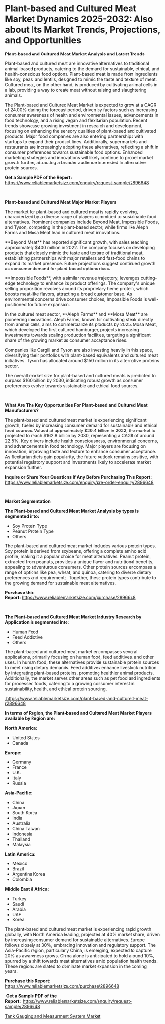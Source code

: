 <p><h1>Plant-based and Cultured Meat Market Dynamics 2025-2032: Also about Its Market Trends, Projections, and Opportunities</h1></p><p><strong>Plant-based and Cultured Meat Market Analysis and Latest Trends</strong></p>
<p><p>Plant-based and cultured meat are innovative alternatives to traditional animal-based products, catering to the demand for sustainable, ethical, and health-conscious food options. Plant-based meat is made from ingredients like soy, peas, and lentils, designed to mimic the taste and texture of meat. Cultured meat, on the other hand, is produced by cultivating animal cells in a lab, providing a way to create meat without raising and slaughtering animals.</p><p>The Plant-based and Cultured Meat Market is expected to grow at a CAGR of 24.00% during the forecast period, driven by factors such as increasing consumer awareness of health and environmental issues, advancements in food technology, and a rising vegan and flexitarian population. Recent trends showcase growing investment in research and development, focusing on enhancing the sensory qualities of plant-based and cultivated products. Major food companies are also entering partnerships with startups to expand their product lines. Additionally, supermarkets and restaurants are increasingly adopting these alternatives, reflecting a shift in consumer preferences towards sustainable food options. Enhanced marketing strategies and innovations will likely continue to propel market growth further, attracting a broader audience interested in alternative protein sources.</p></p>
<p><strong>Get a Sample PDF of the Report:&nbsp;</strong> <a href="https://www.reliablemarketsize.com/enquiry/request-sample/2896648?utm_campaign=2337&utm_medium=2&utm_source=Github&utm_content=ia&utm_term=15032025&utm_id=plant-based-and-cultured-meat">https://www.reliablemarketsize.com/enquiry/request-sample/2896648</a></p>
<p>&nbsp;</p>
<p><strong>Plant-based and Cultured Meat Major Market Players</strong></p>
<p><p>The market for plant-based and cultured meat is rapidly evolving, characterized by a diverse range of players committed to sustainable food alternatives. Prominent companies include Beyond Meat, Impossible Foods, and Tyson, competing in the plant-based sector, while firms like Aleph Farms and Mosa Meat lead in cultured meat innovations.</p><p>**Beyond Meat** has reported significant growth, with sales reaching approximately $400 million in 2022. The company focuses on developing products that closely mimic the taste and texture of traditional meat, establishing partnerships with major retailers and fast-food chains to expand its market presence. Future projections suggest continued growth as consumer demand for plant-based options rises.</p><p>**Impossible Foods**, with a similar revenue trajectory, leverages cutting-edge technology to enhance its product offerings. The company's unique selling proposition revolves around its proprietary heme protein, which boosts meat-like flavors, attracting a broad customer base. As environmental concerns drive consumer choices, Impossible Foods is well-positioned for future expansion.</p><p>In the cultured meat sector, **Aleph Farms** and **Mosa Meat** are pioneering innovations. Aleph Farms, known for cultivating steak directly from animal cells, aims to commercialize its products by 2025. Mosa Meat, which developed the first cultured hamburger, projects increasing investments towards scaling production facilities, targeting a significant share of the growing market as consumer acceptance rises.</p><p>Companies like Cargill and Tyson are also investing heavily in this space, diversifying their portfolios with plant-based equivalents and cultured meat initiatives. Tyson has allocated around $150 million in its alternative proteins sector. </p><p>The overall market size for plant-based and cultured meats is predicted to surpass $160 billion by 2030, indicating robust growth as consumer preferences evolve towards sustainable and ethical food sources.</p></p>
<p>&nbsp;</p>
<p><strong>What Are The Key Opportunities For Plant-based and Cultured Meat Manufacturers?</strong></p>
<p><p>The plant-based and cultured meat market is experiencing significant growth, fueled by increasing consumer demand for sustainable and ethical food sources. Valued at approximately $29.4 billion in 2022, the market is projected to reach $162.8 billion by 2030, representing a CAGR of around 22.5%. Key drivers include health consciousness, environmental concerns, and advancements in food technology. Major players are focusing on innovation, improving taste and texture to enhance consumer acceptance. As flexitarian diets gain popularity, the future outlook remains positive, with potential regulatory support and investments likely to accelerate market expansion further.</p></p>
<p><strong>Inquire or Share Your Questions If Any Before Purchasing This Report:</strong> <a href="https://www.reliablemarketsize.com/enquiry/pre-order-enquiry/2896648?utm_campaign=2337&utm_medium=2&utm_source=Github&utm_content=ia&utm_term=15032025&utm_id=plant-based-and-cultured-meat">https://www.reliablemarketsize.com/enquiry/pre-order-enquiry/2896648</a></p>
<p>&nbsp;</p>
<p><strong>Market Segmentation</strong></p>
<p><strong>The Plant-based and Cultured Meat Market Analysis by types is segmented into:</strong></p>
<p><ul><li>Soy Protein Type</li><li>Peanut Protein Type</li><li>Others</li></ul></p>
<p><p>The plant-based and cultured meat market includes various protein types. Soy protein is derived from soybeans, offering a complete amino acid profile, making it a popular choice for meat alternatives. Peanut protein, extracted from peanuts, provides a unique flavor and nutritional benefits, appealing to adventurous consumers. Other protein sources encompass a range of options like pea, wheat, and quinoa, catering to diverse dietary preferences and requirements. Together, these protein types contribute to the growing demand for sustainable meat alternatives.</p></p>
<p><strong>Purchase this Report:&nbsp;</strong><a href="https://www.reliablemarketsize.com/purchase/2896648?utm_campaign=2337&utm_medium=2&utm_source=Github&utm_content=ia&utm_term=15032025&utm_id=plant-based-and-cultured-meat">https://www.reliablemarketsize.com/purchase/2896648</a></p>
<p>&nbsp;</p>
<p><strong>The Plant-based and Cultured Meat Market Industry Research by Application is segmented into:</strong></p>
<p><ul><li>Human Food</li><li>Feed Addictive</li><li>Others</li></ul></p>
<p><p>The plant-based and cultured meat market encompasses several applications, primarily focusing on human food, feed additives, and other uses. In human food, these alternatives provide sustainable protein sources to meet rising dietary demands. Feed additives enhance livestock nutrition by integrating plant-based proteins, promoting healthier animal products. Additionally, the market serves other areas such as pet food and ingredients for processed foods, catering to a growing consumer interest in sustainability, health, and ethical protein sourcing.</p></p>
<p><a href="https://www.reliablemarketsize.com/plant-based-and-cultured-meat-r2896648?utm_campaign=2337&utm_medium=2&utm_source=Github&utm_content=ia&utm_term=15032025&utm_id=plant-based-and-cultured-meat">&nbsp;https://www.reliablemarketsize.com/plant-based-and-cultured-meat-r2896648</a></p>
<p><strong>In terms of Region, the Plant-based and Cultured Meat Market Players available by Region are:</strong></p>
<p>
    <p> <strong> North America: </strong>
        <ul>
            <li>United States</li>
            <li>Canada</li>
        </ul>
        </p> 
    <p> <strong> Europe: </strong>
        <ul>
            <li>Germany</li>
            <li>France</li>
            <li>U.K.</li>
            <li>Italy</li>
            <li>Russia</li>
        </ul>
        </p> 
    <p> <strong> Asia-Pacific: </strong>
        <ul>
            <li>China</li>
            <li>Japan</li>
            <li>South Korea</li>
            <li>India</li>
            <li>Australia</li>
            <li>China Taiwan</li>
            <li>Indonesia</li>
            <li>Thailand</li>
            <li>Malaysia</li>
        </ul>
        </p> 
    <p> <strong> Latin America: </strong>
        <ul>
            <li>Mexico</li>
            <li>Brazil</li>
            <li>Argentina Korea</li>
            <li>Colombia</li>
        </ul>
        </p> 
    <p> <strong> Middle East & Africa: </strong>
        <ul>
            <li>Turkey</li>
            <li>Saudi</li>
            <li>Arabia</li>
            <li>UAE</li>
            <li>Korea</li>
        </ul>
    </p>
    </p>
<p><p>The plant-based and cultured meat market is experiencing rapid growth globally, with North America leading, projected at 40% market share, driven by increasing consumer demand for sustainable alternatives. Europe follows closely at 30%, embracing innovation and regulatory support. The Asia-Pacific region, particularly China, is emerging, expected to capture 20% as awareness grows. China alone is anticipated to hold around 10%, spurred by a shift towards meat alternatives amid population health trends. These regions are slated to dominate market expansion in the coming years.</p></p>
<p><strong>Purchase this Report: </strong><a href="https://www.reliablemarketsize.com/purchase/2896648?utm_campaign=2337&utm_medium=2&utm_source=Github&utm_content=ia&utm_term=15032025&utm_id=plant-based-and-cultured-meat">https://www.reliablemarketsize.com/purchase/2896648</a></p>
<p>&nbsp;<strong>Get a Sample PDF of the Report:&nbsp;&nbsp;</strong><a href="https://www.reliablemarketsize.com/enquiry/request-sample/2896648?utm_campaign=2337&utm_medium=2&utm_source=Github&utm_content=ia&utm_term=15032025&utm_id=plant-based-and-cultured-meat">https://www.reliablemarketsize.com/enquiry/request-sample/2896648</a></p>
<p><strong></strong></p>
<p><p><a href="https://github.com/lehumiston1971679/Market-Research-Report-List-1/blob/main/tank-gauging-and-measurment-system-market.md?utm_campaign=2337&utm_medium=2&utm_source=Github&utm_content=ia&utm_term=15032025&utm_id=plant-based-and-cultured-meat">Tank Gauging and Measurment System Market</a></p></p>